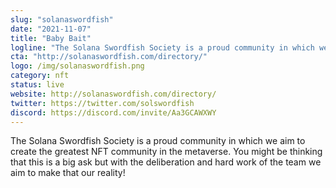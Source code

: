 ```yaml
---
slug: "solanaswordfish"
date: "2021-11-07"
title: "Baby Bait"
logline: "The Solana Swordfish Society is a proud community in which we aim to create the greatest NFT community in the metaverse. You might be thinking that this is a big ask but with the deliberation and hard work of the team we aim to make that our reality!"
cta: "http://solanaswordfish.com/directory/"
logo: /img/solanaswordfish.png
category: nft
status: live
website: http://solanaswordfish.com/directory/
twitter: https://twitter.com/solswordfish
discord: https://discord.com/invite/Aa3GCAWXWY
---
```


The Solana Swordfish Society is a proud community in which we aim to create the greatest NFT community in the metaverse. You might be thinking that this is a big ask but with the deliberation and hard work of the team we aim to make that our reality!
